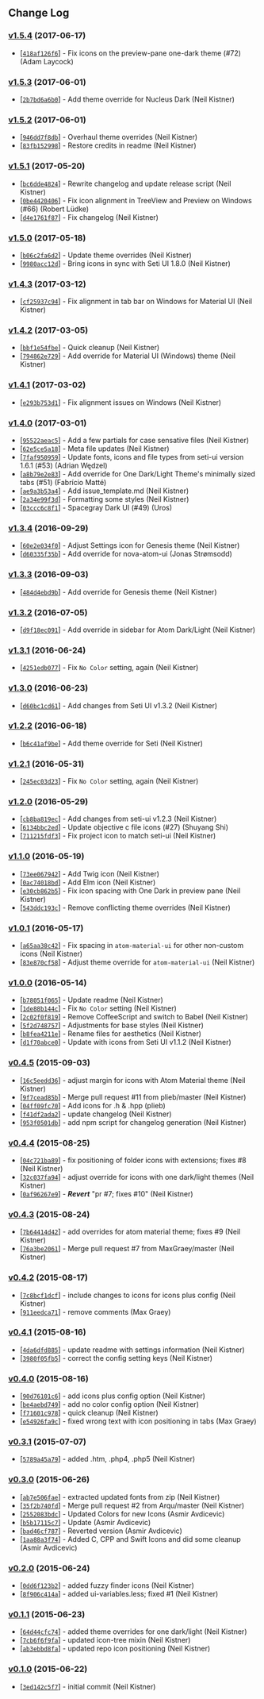 ## Change Log

### [v1.5.4](https://github.com/wyze/atom-seti-icons/releases/tag/v1.5.4) (2017-06-17)

* [[`418af126f6`](https://github.com/wyze/atom-seti-icons/commit/418af126f6)] - Fix icons on the preview-pane one-dark theme (#72) (Adam Laycock)

### [v1.5.3](https://github.com/wyze/atom-seti-icons/releases/tag/v1.5.3) (2017-06-01)

* [[`2b7bd6a6b0`](https://github.com/wyze/atom-seti-icons/commit/2b7bd6a6b0)] - Add theme override for Nucleus Dark (Neil Kistner)

### [v1.5.2](https://github.com/wyze/atom-seti-icons/releases/tag/v1.5.2) (2017-06-01)

* [[`946dd7f8db`](https://github.com/wyze/atom-seti-icons/commit/946dd7f8db)] - Overhaul theme overrides (Neil Kistner)
* [[`83fb152998`](https://github.com/wyze/atom-seti-icons/commit/83fb152998)] - Restore credits in readme (Neil Kistner)

### [v1.5.1](https://github.com/wyze/atom-seti-icons/releases/tag/v1.5.1) (2017-05-20)

* [[`bc6dde4824`](https://github.com/wyze/atom-seti-icons/commit/bc6dde4824)] - Rewrite changelog and update release script (Neil Kistner)
* [[`0be4420406`](https://github.com/wyze/atom-seti-icons/commit/0be4420406)] - Fix icon alignment in TreeView and Preview on Windows (#66) (Robert Lüdke)
* [[`d4e1761f87`](https://github.com/wyze/atom-seti-icons/commit/d4e1761f87)] - Fix changelog (Neil Kistner)

### [v1.5.0](https://github.com/wyze/atom-seti-icons/releases/tag/v1.5.0) (2017-05-18)

* [[`b06c2fa6d2`](https://github.com/wyze/atom-seti-icons/commit/b06c2fa6d2)] - Update theme overrides (Neil Kistner)
* [[`9980acc12d`](https://github.com/wyze/atom-seti-icons/commit/9980acc12d)] - Bring icons in sync with Seti UI 1.8.0 (Neil Kistner)

### [v1.4.3](https://github.com/wyze/atom-seti-icons/releases/tag/v1.4.3) (2017-03-12)

* [[`cf25937c94`](https://github.com/wyze/atom-seti-icons/commit/cf25937c94)] - Fix alignment in tab bar on Windows for Material UI (Neil Kistner)

### [v1.4.2](https://github.com/wyze/atom-seti-icons/releases/tag/v1.4.2) (2017-03-05)

* [[`bbf1e54fbe`](https://github.com/wyze/atom-seti-icons/commit/bbf1e54fbe)] - Quick cleanup (Neil Kistner)
* [[`794862e729`](https://github.com/wyze/atom-seti-icons/commit/794862e729)] - Add override for Material UI (Windows) theme (Neil Kistner)

### [v1.4.1](https://github.com/wyze/atom-seti-icons/releases/tag/v1.4.1) (2017-03-02)

* [[`e293b753d1`](https://github.com/wyze/atom-seti-icons/commit/e293b753d1)] - Fix alignment issues on Windows (Neil Kistner)

### [v1.4.0](https://github.com/wyze/atom-seti-icons/releases/tag/v1.4.0) (2017-03-01)

* [[`95522aeac5`](https://github.com/wyze/atom-seti-icons/commit/95522aeac5)] - Add a few partials for case sensative files (Neil Kistner)
* [[`62e5ce5a18`](https://github.com/wyze/atom-seti-icons/commit/62e5ce5a18)] - Meta file updates (Neil Kistner)
* [[`7faf950959`](https://github.com/wyze/atom-seti-icons/commit/7faf950959)] - Update fonts, icons and file types from seti-ui version 1.6.1 (#53) (Adrian Wędzel)
* [[`a8b79e2e83`](https://github.com/wyze/atom-seti-icons/commit/a8b79e2e83)] - Add override for One Dark/Light Theme's minimally sized tabs (#51) (Fabrício Matté)
* [[`ae9a3b53a4`](https://github.com/wyze/atom-seti-icons/commit/ae9a3b53a4)] - Add issue_template.md (Neil Kistner)
* [[`2a34e99f3d`](https://github.com/wyze/atom-seti-icons/commit/2a34e99f3d)] - Formatting some styles (Neil Kistner)
* [[`03ccc6c8f1`](https://github.com/wyze/atom-seti-icons/commit/03ccc6c8f1)] - Spacegray Dark UI (#49) (Uros)

### [v1.3.4](https://github.com/wyze/atom-seti-icons/releases/tag/v1.3.4) (2016-09-29)

* [[`60e2e034f0`](https://github.com/wyze/atom-seti-icons/commit/60e2e034f0)] - Adjust Settings icon for Genesis theme (Neil Kistner)
* [[`d60335f35b`](https://github.com/wyze/atom-seti-icons/commit/d60335f35b)] - Add override for nova-atom-ui (Jonas Strømsodd)

### [v1.3.3](https://github.com/wyze/atom-seti-icons/releases/tag/v1.3.3) (2016-09-03)

* [[`484d4ebd9b`](https://github.com/wyze/atom-seti-icons/commit/484d4ebd9b)] - Add override for Genesis theme (Neil Kistner)

### [v1.3.2](https://github.com/wyze/atom-seti-icons/releases/tag/v1.3.2) (2016-07-05)

* [[`d9f18ec091`](https://github.com/wyze/atom-seti-icons/commit/d9f18ec091)] - Add override in sidebar for Atom Dark/Light (Neil Kistner)

### [v1.3.1](https://github.com/wyze/atom-seti-icons/releases/tag/v1.3.1) (2016-06-24)

* [[`4251edb077`](https://github.com/wyze/atom-seti-icons/commit/4251edb077)] - Fix `No Color` setting, again (Neil Kistner)

### [v1.3.0](https://github.com/wyze/atom-seti-icons/releases/tag/v1.3.0) (2016-06-23)

* [[`d60bc1cd61`](https://github.com/wyze/atom-seti-icons/commit/d60bc1cd61)] - Add changes from Seti UI v1.3.2 (Neil Kistner)

### [v1.2.2](https://github.com/wyze/atom-seti-icons/releases/tag/v1.2.2) (2016-06-18)

* [[`b6c41af9be`](https://github.com/wyze/atom-seti-icons/commit/b6c41af9be)] - Add theme override for Seti (Neil Kistner)

### [v1.2.1](https://github.com/wyze/atom-seti-icons/releases/tag/v1.2.1) (2016-05-31)

* [[`245ec03d23`](https://github.com/wyze/atom-seti-icons/commit/245ec03d23)] - Fix `No Color` setting, again (Neil Kistner)

### [v1.2.0](https://github.com/wyze/atom-seti-icons/releases/tag/v1.2.0) (2016-05-29)

* [[`cb8ba819ec`](https://github.com/wyze/atom-seti-icons/commit/cb8ba819ec)] - Add changes from seti-ui v1.2.3 (Neil Kistner)
* [[`6134bbc2ed`](https://github.com/wyze/atom-seti-icons/commit/6134bbc2ed)] - Update objective c file icons (#27) (Shuyang Shi)
* [[`711215fdf3`](https://github.com/wyze/atom-seti-icons/commit/711215fdf3)] - Fix project icon to match seti-ui (Neil Kistner)

### [v1.1.0](https://github.com/wyze/atom-seti-icons/releases/tag/v1.1.0) (2016-05-19)

* [[`73ee067942`](https://github.com/wyze/atom-seti-icons/commit/73ee067942)] - Add Twig icon (Neil Kistner)
* [[`0ac74018bd`](https://github.com/wyze/atom-seti-icons/commit/0ac74018bd)] - Add Elm icon (Neil Kistner)
* [[`e30cb862b5`](https://github.com/wyze/atom-seti-icons/commit/e30cb862b5)] - Fix icon spacing with One Dark in preview pane (Neil Kistner)
* [[`543ddc193c`](https://github.com/wyze/atom-seti-icons/commit/543ddc193c)] - Remove conflicting theme overrides (Neil Kistner)

### [v1.0.1](https://github.com/wyze/atom-seti-icons/releases/tag/v1.0.1) (2016-05-17)

* [[`a65aa38c42`](https://github.com/wyze/atom-seti-icons/commit/a65aa38c42)] - Fix spacing in `atom-material-ui` for other non-custom icons (Neil Kistner)
* [[`83e870cf58`](https://github.com/wyze/atom-seti-icons/commit/83e870cf58)] - Adjust theme override for `atom-material-ui` (Neil Kistner)

### [v1.0.0](https://github.com/wyze/atom-seti-icons/releases/tag/v1.0.0) (2016-05-14)

* [[`b78051f065`](https://github.com/wyze/atom-seti-icons/commit/b78051f065)] - Update readme (Neil Kistner)
* [[`1de88b144c`](https://github.com/wyze/atom-seti-icons/commit/1de88b144c)] - Fix `No Color` setting (Neil Kistner)
* [[`2c02f0f819`](https://github.com/wyze/atom-seti-icons/commit/2c02f0f819)] - Remove CoffeeScript and switch to Babel (Neil Kistner)
* [[`5f2d748757`](https://github.com/wyze/atom-seti-icons/commit/5f2d748757)] - Adjustments for base styles (Neil Kistner)
* [[`b8fea4211e`](https://github.com/wyze/atom-seti-icons/commit/b8fea4211e)] - Rename files for aesthetics (Neil Kistner)
* [[`d1f70abce0`](https://github.com/wyze/atom-seti-icons/commit/d1f70abce0)] - Update with icons from Seti UI v1.1.2 (Neil Kistner)

### [v0.4.5](https://github.com/wyze/atom-seti-icons/releases/tag/v0.4.5) (2015-09-03)

* [[`16c5eedd36`](https://github.com/wyze/atom-seti-icons/commit/16c5eedd36)] - adjust margin for icons with Atom Material theme (Neil Kistner)
* [[`9f7cead85b`](https://github.com/wyze/atom-seti-icons/commit/9f7cead85b)] - Merge pull request #11 from plieb/master (Neil Kistner)
* [[`04ff09fc70`](https://github.com/wyze/atom-seti-icons/commit/04ff09fc70)] - Add icons for .h & .hpp (plieb)
* [[`f41df2ada2`](https://github.com/wyze/atom-seti-icons/commit/f41df2ada2)] - update changelog (Neil Kistner)
* [[`953f0501db`](https://github.com/wyze/atom-seti-icons/commit/953f0501db)] - add npm script for changelog generation (Neil Kistner)

### [v0.4.4](https://github.com/wyze/atom-seti-icons/releases/tag/v0.4.4) (2015-08-25)

* [[`04c721ba89`](https://github.com/wyze/atom-seti-icons/commit/04c721ba89)] - fix positioning of folder icons with extensions; fixes #8 (Neil Kistner)
* [[`32c037fa94`](https://github.com/wyze/atom-seti-icons/commit/32c037fa94)] - adjust override for icons with one dark/light themes (Neil Kistner)
* [[`0af96267e9`](https://github.com/wyze/atom-seti-icons/commit/0af96267e9)] - ***Revert*** "pr #7; fixes #10" (Neil Kistner)

### [v0.4.3](https://github.com/wyze/atom-seti-icons/releases/tag/v0.4.3) (2015-08-24)

* [[`7b64414d42`](https://github.com/wyze/atom-seti-icons/commit/7b64414d42)] - add overrides for atom material theme; fixes #9 (Neil Kistner)
* [[`76a3be2061`](https://github.com/wyze/atom-seti-icons/commit/76a3be2061)] - Merge pull request #7 from MaxGraey/master (Neil Kistner)

### [v0.4.2](https://github.com/wyze/atom-seti-icons/releases/tag/v0.4.2) (2015-08-17)

* [[`7c8bcf1dcf`](https://github.com/wyze/atom-seti-icons/commit/7c8bcf1dcf)] - include changes to icons for icons plus config (Neil Kistner)
* [[`911eedca71`](https://github.com/wyze/atom-seti-icons/commit/911eedca71)] - remove comments (Max Graey)

### [v0.4.1](https://github.com/wyze/atom-seti-icons/releases/tag/v0.4.1) (2015-08-16)

* [[`4da6dfd885`](https://github.com/wyze/atom-seti-icons/commit/4da6dfd885)] - update readme with settings information (Neil Kistner)
* [[`3980f05fb5`](https://github.com/wyze/atom-seti-icons/commit/3980f05fb5)] - correct the config setting keys (Neil Kistner)

### [v0.4.0](https://github.com/wyze/atom-seti-icons/releases/tag/v0.4.0) (2015-08-16)

* [[`90d76101c6`](https://github.com/wyze/atom-seti-icons/commit/90d76101c6)] - add icons plus config option (Neil Kistner)
* [[`be4aebd749`](https://github.com/wyze/atom-seti-icons/commit/be4aebd749)] - add no color config option (Neil Kistner)
* [[`f71601c978`](https://github.com/wyze/atom-seti-icons/commit/f71601c978)] - quick cleanup (Neil Kistner)
* [[`e54926fa9c`](https://github.com/wyze/atom-seti-icons/commit/e54926fa9c)] - fixed wrong text with icon positioning in tabs (Max Graey)

### [v0.3.1](https://github.com/wyze/atom-seti-icons/releases/tag/v0.3.1) (2015-07-07)

* [[`5789a45a79`](https://github.com/wyze/atom-seti-icons/commit/5789a45a79)] - added .htm, .php4, .php5 (Neil Kistner)

### [v0.3.0](https://github.com/wyze/atom-seti-icons/releases/tag/v0.3.0) (2015-06-26)

* [[`ab7e506fae`](https://github.com/wyze/atom-seti-icons/commit/ab7e506fae)] - extracted updated fonts from zip (Neil Kistner)
* [[`35f2b740fd`](https://github.com/wyze/atom-seti-icons/commit/35f2b740fd)] - Merge pull request #2 from Arqu/master (Neil Kistner)
* [[`2552083bdc`](https://github.com/wyze/atom-seti-icons/commit/2552083bdc)] - Updated Colors for new Icons (Asmir Avdicevic)
* [[`b5b17115c7`](https://github.com/wyze/atom-seti-icons/commit/b5b17115c7)] - Update (Asmir Avdicevic)
* [[`bad46cf787`](https://github.com/wyze/atom-seti-icons/commit/bad46cf787)] - Reverted version (Asmir Avdicevic)
* [[`1aa88a3f74`](https://github.com/wyze/atom-seti-icons/commit/1aa88a3f74)] - Added C, CPP and Swift Icons and did some cleanup (Asmir Avdicevic)

### [v0.2.0](https://github.com/wyze/atom-seti-icons/releases/tag/v0.2.0) (2015-06-24)

* [[`0dd6f123b2`](https://github.com/wyze/atom-seti-icons/commit/0dd6f123b2)] - added fuzzy finder icons (Neil Kistner)
* [[`8f906c414a`](https://github.com/wyze/atom-seti-icons/commit/8f906c414a)] - added ui-variables.less; fixed #1 (Neil Kistner)

### [v0.1.1](https://github.com/wyze/atom-seti-icons/releases/tag/v0.1.1) (2015-06-23)

* [[`64d44cfc74`](https://github.com/wyze/atom-seti-icons/commit/64d44cfc74)] - added theme overrides for one dark/light (Neil Kistner)
* [[`7cb6f6f9fa`](https://github.com/wyze/atom-seti-icons/commit/7cb6f6f9fa)] - updated icon-tree mixin (Neil Kistner)
* [[`ab3ebbd8fa`](https://github.com/wyze/atom-seti-icons/commit/ab3ebbd8fa)] - updated repo icon positioning (Neil Kistner)

### [v0.1.0](https://github.com/wyze/atom-seti-icons/releases/tag/v0.1.0) (2015-06-22)

* [[`3ed142c5f7`](https://github.com/wyze/atom-seti-icons/commit/3ed142c5f7)] - initial commit (Neil Kistner)

